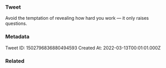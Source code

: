 ### Tweet
Avoid the temptation of revealing how hard you work — it only raises questions.

### Metadata
Tweet ID: 1502796836880494593
Created At: 2022-03-13T00:01:01.000Z

### Related

